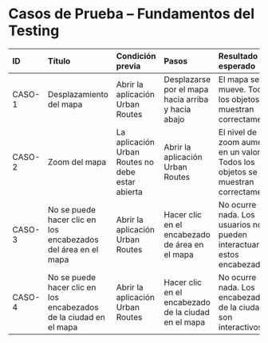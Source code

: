 # Casos de Prueba – Fundamentos del Testing

| ID      | Título                                                                                                                       | Condición previa                                                                               | Pasos                                                                                                            | Resultado esperado                                                                                                                                                                             | Estado      | ID de error   |
|:--------|:-----------------------------------------------------------------------------------------------------------------------------|:-----------------------------------------------------------------------------------------------|:-----------------------------------------------------------------------------------------------------------------|:-----------------------------------------------------------------------------------------------------------------------------------------------------------------------------------------------|:------------|:--------------|
| CASO-1  | Desplazamiento del mapa                                                                                                     | Abrir la aplicación Urban Routes                                                              | Desplazarse por el mapa hacia arriba y hacia abajo                                                              | El mapa se mueve. Todos los objetos se muestran correctamente.                                                                                                                                | Aprobada    |                |
| CASO-2  | Zoom del mapa                                                                                                                | La aplicación Urban Routes no debe estar abierta                                              | Abrir la aplicación Urban Routes                                                                                 | El nivel de zoom aumenta en un valor. Todos los objetos se muestran correctamente.                                                                                                           | Aprobada    |                |
| CASO-3  | No se puede hacer clic en los encabezados del área en el mapa                                                               | Abrir la aplicación Urban Routes                                                              | Hacer clic en el encabezado de área en el mapa                                                                  | No ocurre nada. Los usuarios no pueden interactuar con estos encabezados.                                                                                                                     | No aprobada | Error-3        |
| CASO-4  | No se puede hacer clic en los encabezados de la ciudad en el mapa                                                           | Abrir la aplicación Urban Routes                                                              | Hacer clic en el encabezado de la ciudad en el mapa                                                             | No ocurre nada. Los encabezados de la ciudad no son interactivos.                                                                                                                             | Aprobada    |                |

